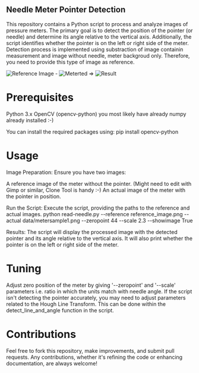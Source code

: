 ## Needle Meter Pointer Detection
This repository contains a Python script to process and analyze images of pressure meters. The primary goal is to detect the position of the pointer (or needle) and determine its angle relative to the vertical axis. Additionally, the script identifies whether the pointer is on the left or right side of the meter.
Detection process is implemented using substraction of image containin measurement and image without needle, meter backgroud only. Therefore, you need to provide this type of image as reference.

![Reference Image](/../main/reference_image.png) - ![Meterted](/../main/data/metersample1.png) => ![Result](/../main/substracted.png) 


# Prerequisites
Python 3.x
OpenCV (opencv-python)
you most likely have already numpy already installed :-)

You can install the required packages using:
pip install opencv-python

# Usage
Image Preparation: Ensure you have two images:

A reference image of the meter without the pointer. (Might need to edit with Gimp or similar, Clone Tool is handy :-)
An actual image of the meter with the pointer in position.

Run the Script: Execute the script, providing the paths to the reference and actual images.
python read-needle.py --reference reference_image.png --actual data/metersample1.png --zeropoint 44 --scale 2.3 --showimage True

Results: The script will display the processed image with the detected pointer and its angle relative to the vertical axis. It will also print whether the pointer is on the left or right side of the meter.

# Tuning
Adjust zero position of the meter by giving '--zeropoint' and '--scale' parameters i.e. ratio in which the units match with needle angle.
If the script isn't detecting the pointer accurately, you may need to adjust parameters related to the Hough Line Transform. This can be done within the detect_line_and_angle function in the script.

# Contributions
Feel free to fork this repository, make improvements, and submit pull requests. Any contributions, whether it's refining the code or enhancing documentation, are always welcome!
